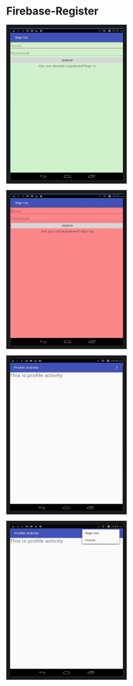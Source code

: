 # Firebase-Register
<img src="image/1.JPG" 
alt="IMAGE ALT TEXT HERE" width="300" height="400" border="10" />

<img src="image/2.jpg" 
alt="IMAGE ALT TEXT HERE" width="300" height="400" border="10" />

<img src="image/3.jpg" 
alt="IMAGE ALT TEXT HERE" width="300" height="400" border="10" />

<img src="image/4.jpg" 
alt="IMAGE ALT TEXT HERE" width="300" height="400" border="10" />
